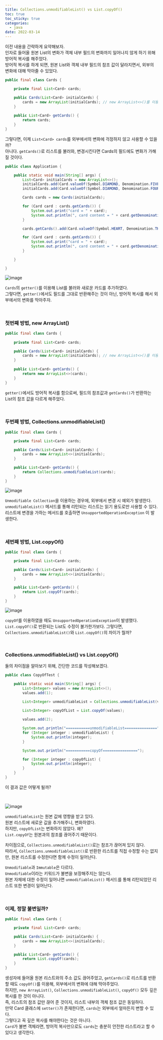 ```yaml
---
title: Collections.unmodifiableList() vs List.copyOf()
toc: true
toc_sticky: true
categories:
  - java
date: 2022-03-14
---
```


이전 내용을 간략하게 요약해보자.<br/>
인자로 들어올 원본 List의 변화가 객체 내부 필드의 변화까지 일어나지 않게 하기 위해 방어적 복사를 해주었다.<br/>
방어적 복사를 하게 되면, 원본 List와 객체 내부 필드의 참조 값이 달라지면서, 외부의 변화에 대해 막아줄 수 있었다.


```java
public final class Cards {

    private final List<Card> cards;

    public Cards(List<Card> initialCards) {
        cards = new ArrayList(initialCards); // new ArrayList<>()를 이용해 복사본을 만들었다. -> 방어적 복사
    }
  
    public List<Card> getCards() {
        return cards;
    }
}
```

그렇다면, 이제 `List<Card> cards`를 외부에서의 변화에 걱정하지 않고 사용할 수 있을까? <br/>
아니다. `getCards()`로 리스트를 불러와, 변경시킨다면 Cards의 필드에도 변화가 가해질 것이다.



```java
public class Application {

    public static void main(String[] args) {
        List<Card> initialCards = new ArrayList<>();
        initialCards.add(Card.valueOf(Symbol.DIAMOND, Denomination.FIVE));
        initialCards.add(Card.valueOf(Symbol.DIAMOND, Denomination.FOUR));

        Cards cards = new Cards(initialCards);

        for (Card card : cards.getCards()) {
            System.out.print("card = " + card);
            System.out.println(", card content = " + card.getDenomination() + " " +card.getSymbol());
        }

        cards.getCards().add(Card.valueOf(Symbol.HEART, Denomination.THREE)); // getter()로 List를 불러와 새로운 Card 추가

        for (Card card : cards.getCards()) {
            System.out.print("card = " + card);
            System.out.println(", card content = " + card.getDenomination() + " " +card.getSymbol());
        }

    }

}
```


![image](https://user-images.githubusercontent.com/67885363/158881619-6675b204-5f18-41ac-a12a-a10cc17c6328.png)

`Cards`의 `getter()`를 이용해 List를 불러와 새로운 카드를 추가하였다.<br/>
그렇다면, `getter()`에서도 필드를 그대로 반환해주는 것이 아닌, 방어적 복사를 해서 외부에서의 변화를 막아주자.


<br/>

### 첫번째 방법, new ArrayList() 

```java
public final class Cards {
  
    private final List<Card> cards;

    public Cards(List<Card> initialCards) {
        cards = new ArrayList(initialCards); // new ArrayList<>()를 이용해 복사본을 만들었다. -> 방어적 복사
    }
  
    public List<Card> getCards() {
        return new ArrayList<>(cards);
    }
}
```

`getter()`에서도 방어적 복사를 함으로써, 필드의 참조값과 `getCards()`가 반환하는 List의 참조 값을 다르게 해주었다.


<br/>

### 두번째 방법, Collections.unmodifiableList()

```java
public final class Cards {

    private final List<Card> cards;

    public Cards(List<Card> initialCards) {
        cards = new ArrayList<>(initialCards);
    }

    public List<Card> getCards() {
        return Collections.unmodifiableList(cards);
    }
}
```


![image](https://user-images.githubusercontent.com/67885363/158884061-518ed7d1-641f-47a2-8849-14a1a71baf3a.png)

`Unmodifiable Collection`을 이용하는 경우에, 외부에서 변경 시 예외가 발생한다.<br/>
`unmodifiableList()` 메서드를 통해 리턴되는 리스트는 읽기 용도로만 사용할 수 있다.<br/>
리스트에 변경을 가하는 메서드를 호출하면 `UnsupportedOperationException` 이 발생한다.


<br/>

### 세번째 방법, List.copyOf()

```java
public final class Cards {

    private final List<Card> cards;

    public Cards(List<Card> initialCards) {
        cards = new ArrayList<>(initialCards);
    }

    public List<Card> getCards() {
        return List.copyOf(cards);
    }
}
```



![image](https://user-images.githubusercontent.com/67885363/158885545-095c9184-bffd-494c-92f7-de5dff8d5b93.png)

`copyOf`를 이용하였을 때도 `UnsupportedOperationException`이 발생했다.
`List.copyOf()`로 반환되는 List도 수정이 불가한가보다.
그렇다면, `Collections.unmodifiableList()`와 `List.copyOf()`의 차이가 뭘까?


<br/>

### Collections.unmodifiableList() vs List.copyOf()

둘의 차이점을 알아보기 위해, 간단한 코드를 작성해보겠다.

```java
public class CopyOfTest {

    public static void main(String[] args) {
        List<Integer> values = new ArrayList<>();
        values.add(1);

        List<Integer> unmodifiableList = Collections.unmodifiableList(values);
        
        List<Integer> copyOfList = List.copyOf(values);

        values.add(2);

        System.out.println("===========unmodifiableList===============");
        for (Integer integer : unmodifiableList) {
            System.out.println(integer);
        }

        System.out.println("===========copyOf================");

        for (Integer integer : copyOfList) {
            System.out.println(integer);
        }
    }
}
```

이 결과 값은 어떻게 될까?

<br/>

![image](https://user-images.githubusercontent.com/67885363/158887087-dbfcc0e1-b411-4209-9f19-4a6be120d746.png)

`unmodifiableList`는 원본 값에 영향을 받고 있다.<br/>
원본 리스트에 새로운 값을 추가해주니, 변화하였다.<br/>
하지만, `copyOfList`는 변화하지 않았다. 왜?<br/>
`List.copyOf`는  원본과의 참조를 끊어주기 때문이다.

차이점으로, `Collections.unmodifiableList()`로는  참조가 끊어져 있지 않다.<br/>
 따라서, `Collections.unmodifiableList()`로 반환한 리스트를 직접 수정할 수는 없지만, 원본 리스트를 수정한다면 함께 수정이 일어난다.<br/>

`Unmodifiable`과 `Immutable`은 다르다.<br/>
 `Unmodifiable`이라는 키워드가 불변을 보장해주지는 않는다.<br/>
원본 자체에 대한 수정이 일어나면 `unmodifiableList()` 메서드를 통해 리턴되었던 리스트 또한 변경이 일어난다.

<br/>

### 이제, 정말 불변일까?

```java
public final class Cards {

    private final List<Card> cards;

    public Cards(List<Card> initialCards) {
        cards = new ArrayList<>(initialCards);
    }

    public List<Card> getCards() {
        return List.copyOf(cards);
    }
}
```

생성자에 들어올 원본 리스트와의 주소 값도 끊어주었고, `getCards()`로 리스트를 반환할 때도 `copyOf()`를 이용해, 외부에서의 변화에 대해 막아주었다.<br/>
하지만, `new ArrayList()`, `Collections.unmodifiableList()`, `copyOf()` 모두 깊은 복사를 한 것이 아니다.<br/>
즉, 리스트의 참조 값만 끊어 준 것이지, 리스트 내부의 객체 참조 값은 동일하다.<br/>
만약 Card 클래스에 `setter()`가 존재한다면, `cards`는 외부에서 얼마든지 변할 수 있다.<br/>
그렇다고 꼭 깊은 복사를 해야한다는 것은 아니다.<br/>
`Card`가 불변 객체라면, 방어적 복사만으로도 `cards`는 충분히 안전한 리스트라고 할 수 있다고 생각한다.



